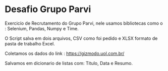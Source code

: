 # Desafio Grupo Parvi

Exercicío de Recrutamento do Grupo Parvi, nele usamos bibliotecas como o : Selenium, Pandas, Numpy e Time.

O Script salva em dois arquivos, CSV como foi pedido e XLSX formato de pasta de trabalho Excel.

Coletamos os dados do link : https://gizmodo.uol.com.br/

Salvamos em dicionario de listas com: Titulo, Data e Resumo.
